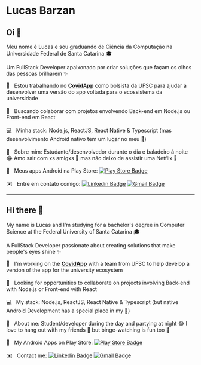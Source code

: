 <!-- <img width="auto" src="https://github.com/tgmarinho/tgmarinho/blob/master/banner.png"> -->
# Lucas Barzan

## Oi 👋
Meu nome é Lucas e sou graduando de Ciência da Computação na Universidade Federal de Santa Catarina 🎓

Um FullStack Developer apaixonado por criar soluções que façam os olhos das pessoas brilharem ✨

 🔬 &nbsp; Estou trabalhando no [**CovidApp**](https://covidapp.ufsc.br/) como bolsista da UFSC para ajudar a desenvolver uma versão do app voltada para o ecossistema da universidade
 <br/><br/> 💙 &nbsp; Buscando colaborar com projetos envolvendo Back-end em Node.js ou Front-end em React
 <br/><br/> 💻 &nbsp; Minha stack: Node.js, ReactJS, React Native & Typescript (mas desenvolvimento Android nativo tem um lugar no meu 💚)
 <br/><br/> 🦄 &nbsp; Sobre mim: Estudante/desenvolvedor durante o dia e baladeiro à noite 😂 Amo sair com xs amigxs 👯 mas não deixo de assistir uma Netflix 🍿
 <br/><br/> 📲 &nbsp; Meus apps Android na Play Store: [![Play Store Badge](https://img.shields.io/badge/-LucasBarzan-green?style=flat-square&logo=Android&logoColor=white&link=https://play.google.com/store/apps/dev?id=5886599008207938128)](https://play.google.com/store/apps/dev?id=5886599008207938128)
 <br/><br/> ✉️ &nbsp; Entre em contato comigo: [![Linkedin Badge](https://img.shields.io/badge/-LucasBarzan-blue?style=flat-square&logo=Linkedin&logoColor=white&link=https://www.linkedin.com/in/lucasbarzan/)](https://www.linkedin.com/in/lucasbarzan/) 
 [![Gmail Badge](https://img.shields.io/badge/-lucasbarzand@gmail.com-c14438?style=flat-square&logo=Gmail&logoColor=white&link=mailto:lucasbarzand@gmail.com)](mailto:lucasbarzand@gmail.com)
 
---

## Hi there 👋
My name is Lucas and I'm studying for a bachelor's degree in Computer Science at the Federal University of Santa Catarina 🎓

A FullStack Developer passionate about creating solutions that make people's eyes shine ✨

 🔬 &nbsp; I'm working on the [**CovidApp**](https://covidapp.ufsc.br/) with a team from UFSC to help develop a version of the app for the university ecosystem
 <br/><br/> 💙 &nbsp; Looking for opportunities to collaborate on projects involving Back-end with Node.js or Front-end with React
 <br/><br/> 💻 &nbsp; My stack: Node.js, ReactJS, React Native & Typescript (but native Android Development has a special place in my 💚)
 <br/><br/> 🦄 &nbsp; About me: Student/developer during the day and partying at night 😂 I love to hang out with my friends 👯 but binge-watching is fun too 🍿
 <br/><br/> 📲 &nbsp; My Android Apps on Play Store: [![Play Store Badge](https://img.shields.io/badge/-LucasBarzan-green?style=flat-square&logo=Android&logoColor=white&link=https://play.google.com/store/apps/dev?id=5886599008207938128)](https://play.google.com/store/apps/dev?id=5886599008207938128)
 <br/><br/> ✉️ &nbsp; Contact me: [![Linkedin Badge](https://img.shields.io/badge/-LucasBarzan-blue?style=flat-square&logo=Linkedin&logoColor=white&link=https://www.linkedin.com/in/lucasbarzan/)](https://www.linkedin.com/in/lucasbarzan/) 
 [![Gmail Badge](https://img.shields.io/badge/-lucasbarzand@gmail.com-c14438?style=flat-square&logo=Gmail&logoColor=white&link=mailto:lucasbarzand@gmail.com)](mailto:lucasbarzand@gmail.com)
